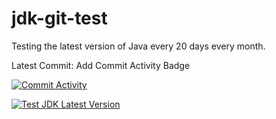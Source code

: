 # jdk-git-test
Testing the latest version of Java every 20 days every month.

Latest Commit: Add Commit Activity Badge

[![Commit Activity](https://img.shields.io/github/commit-activity/w/retest672/jdk-git-test?logo=github&style=plastic)](https://github.com/retest672/jdk-git-test/commits/main)

[![Test JDK Latest Version](https://github.com/retest672/jdk-git-test/actions/workflows/Test-JDK.yml/badge.svg)](https://github.com/retest672/jdk-git-test/actions/workflows/Test-JDK.yml)
